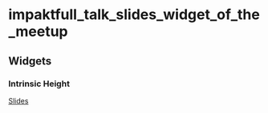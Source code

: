 # impaktfull_talk_slides_widget_of_the_meetup

## Widgets

### Intrinsic Height

[Slides](https://widget_of_the_meetup.impaktfull.com/slides/intrinsic_height)
